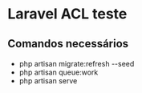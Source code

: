 # Laravel ACL teste
## Comandos necessários
####
- php artisan migrate:refresh --seed
- php artisan queue:work
- php artisan serve

